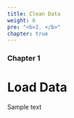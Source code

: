 ```yaml
---
title: Clean Data
weight: 6
pre: "<b>2. </b>"
chapter: true
---
```


### Chapter 1

# Load Data

Sample text
